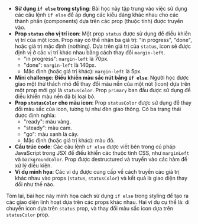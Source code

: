 *   **Sử dụng `if else` trong styling**: Bài học này tập trung vào việc sử dụng các câu lệnh `if else` để áp dụng các kiểu dáng khác nhau cho các thành phần (components) dựa trên các prop (thuộc tính) được truyền vào.
*   **Prop `status` cho vị trí icon**: Một prop `status` được sử dụng để điều khiển vị trí của một icon. Prop này có thể nhận ba giá trị: "in progress", "done", hoặc giá trị mặc định (nothing). Dựa trên giá trị của `status`, icon sẽ được định vị ở các vị trí khác nhau bằng cách thay đổi `margin-left`.
    *   "in progress": `margin-left` là 70px.
    *   "done": `margin-left` là 140px.
    *   Mặc định (hoặc giá trị khác): `margin-left` là 5px.
*   **Mini challenge: Điều khiển màu sắc nút bằng `if else`**: Người học được giao một thử thách nhỏ để thay đổi màu nền của một nút (icon) dựa trên một prop mới gọi là `statusColor`.  Prop `primary` ban đầu được sử dụng để điều khiển màu nền đã bị loại bỏ.
*   **Prop `statusColor` cho màu icon**: Prop `statusColor` được sử dụng để thay đổi màu sắc của icon, tương tự như đèn giao thông. Có ba trạng thái được định nghĩa:
    *   "ready": màu vàng.
    *   "steady": màu cam.
    *   "go": màu xanh lá cây.
    *   Mặc định (hoặc giá trị khác): màu đỏ.
*   **Cấu trúc code**: Các câu lệnh `if else` được viết bên trong cú pháp JavaScript trong JSX để điều khiển các thuộc tính CSS, như `marginLeft` và `backgroundColor`. Prop được destructured và truyền vào các hàm để xử lý điều kiện.
*   **Ví dụ minh họa**: Các ví dụ được cung cấp về cách truyền các giá trị khác nhau vào props (`status`, `statusColor`) và kết quả là giao diện thay đổi như thế nào.

Tóm lại, bài học này minh họa cách sử dụng `if else` trong styling để tạo ra các giao diện linh hoạt dựa trên các props khác nhau. Hai ví dụ cụ thể là: di chuyển icon dựa trên `status` prop, và thay đổi màu sắc icon dựa trên `statusColor` prop.
